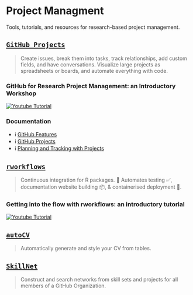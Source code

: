 # Project Managment

Tools, tutorials, and resources for research-based project management.


## [`GitHub Projects`](https://github.com/features/issues)
> Create issues, break them into tasks, track relationships, add custom fields, and have conversations. Visualize large projects as spreadsheets or boards, and automate everything with code.

### GitHub for Research Project Management: an Introductory Workshop
[![Youtube Tutorial](https://img.youtube.com/vi/zTNDo4PGTds/0.jpg)](https://youtu.be/zTNDo4PGTds)

### Documentation  
- ℹ️ [GitHub Features](https://github.com/features)
- ℹ️ [GitHub Projects](https://docs.github.com/en/issues/planning-and-tracking-with-projects/learning-about-projects/about-projects)
- ℹ️ [Planning and Tracking with Projects](https://docs.github.com/en/issues/planning-and-tracking-with-projects)

## [`rworkflows`](https://github.com/neurogenomics/rworkflows)  
> Continuous integration for R packages. 🔀 Automates testing ✅, documentation website building 📦, & containerised deployment 🐳.

### Getting into the flow with rworkflows: an introductory tutorial 
[![Youtube Tutorial](https://img.youtube.com/vi/vcpMsil3EAU/0.jpg)](https://youtu.be/vcpMsil3EAU)


## [`autoCV`](https://github.com/bschilder/autoCV)  
> Automatically generate and style your CV from tables.

## [`SkillNet`](https://github.com/neurogenomics/SkillNet)  
> Construct and search networks from skill sets and projects for all members of a GitHub Organization.

